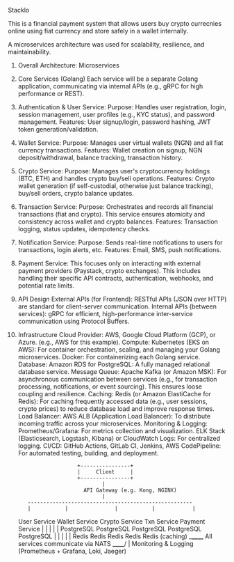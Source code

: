 Stacklo

This is a financial payment system that allows users buy crypto currecnies online using fiat currency and store safely in a wallet internally.

A microservices architecture was used for scalability, resilience, and maintainability.

1.  Overall Architecture: Microservices

2.  Core Services (Golang)
    Each service will be a separate Golang application, communicating via internal APIs (e.g., gRPC for high performance or REST).

3.  Authentication & User Service:
    Purpose: Handles user registration, login, session management, user profiles (e.g., KYC status), and password management.
    Features: User signup/login, password hashing, JWT token generation/validation.

4.  Wallet Service:
    Purpose: Manages user virtual wallets (NGN) and all fiat currency transactions.
    Features: Wallet creation on signup, NGN deposit/withdrawal, balance tracking, transaction history.

5.  Crypto Service:
    Purpose: Manages user's cryptocurrency holdings (BTC, ETH) and handles crypto buy/sell operations.
    Features: Crypto wallet generation (if self-custodial, otherwise just balance tracking), buy/sell orders, crypto balance updates.

6.  Transaction Service:
    Purpose: Orchestrates and records all financial transactions (fiat and crypto). This service ensures atomicity and consistency across wallet and crypto balances.
    Features: Transaction logging, status updates, idempotency checks.

7.  Notification Service:
    Purpose: Sends real-time notifications to users for transactions, login alerts, etc.
    Features: Email, SMS, push notifications.

8.  Payment Service: This focuses only on interacting with external payment providers (Paystack, crypto exchanges). This includes handling their specific API contracts, authentication, webhooks, and potential rate limits.

9.  API Design
    External APIs (for Frontend): RESTful APIs (JSON over HTTP) are standard for client-server communication.
    Internal APIs (between services): gRPC for efficient, high-performance inter-service communication using Protocol Buffers.

10. Infrastructure
    Cloud Provider: AWS, Google Cloud Platform (GCP), or Azure. (e.g., AWS for this example).
    Compute:
    Kubernetes (EKS on AWS): For container orchestration, scaling, and managing your Golang microservices.
    Docker: For containerizing each Golang service.
    Database:
    Amazon RDS for PostgreSQL: A fully managed relational database service.
    Message Queue:
    Apache Kafka (or Amazon MSK): For asynchronous communication between services (e.g., for transaction processing, notifications, or event sourcing). This ensures loose coupling and resilience.
    Caching:
    Redis (or Amazon ElastiCache for Redis): For caching frequently accessed data (e.g., user sessions, crypto prices) to reduce database load and improve response times.
    Load Balancer:
    AWS ALB (Application Load Balancer): To distribute incoming traffic across your microservices.
    Monitoring & Logging:
    Prometheus/Grafana: For metrics collection and visualization.
    ELK Stack (Elasticsearch, Logstash, Kibana) or CloudWatch Logs: For centralized logging.
    CI/CD:
    GitHub Actions, GitLab CI, Jenkins, AWS CodePipeline: For automated testing, building, and deployment.

                           +----------------+
                           |     Client     |
                           +----------------+
                                   |
                             API Gateway (e.g. Kong, NGINX)
                                   |
           -----------------------------------------------------
           |           |               |           |            |

    User Service Wallet Service Crypto Service Txn Service Payment Service
    | | | | |
    PostgreSQL PostgreSQL PostgreSQL PostgreSQL PostgreSQL
    | | | | |
    Redis Redis Redis Redis Redis (caching)
    \_**\_\_\_\_** All services communicate via NATS **\_\_\_\_**/
    |
    Monitoring & Logging
    (Prometheus + Grafana, Loki, Jaeger)
